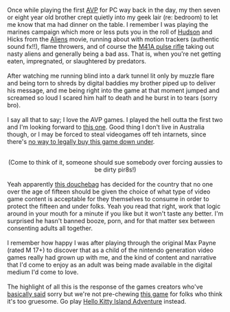 Once while playing the first <a href="http://en.wikipedia.org/wiki/Aliens_versus_Predator_%28video_game%29">AVP</a> for PC way back in the day, my then seven or eight year old brother crept quietly into my geek lair (re: bedroom) to let me know that ma had dinner on the table.  I remember I was playing the marines campaign which more or less puts you in the roll of <a href="http://www.videosift.com/video/Aliens-Game-over-man-game-over">Hudson</a> and Hicks from the <a href="http://www.imdb.com/title/tt0090605/">Aliens</a> movie, running about with motion trackers (authentic sound fx!!), flame throwers, and of course the <a href="http://www.m41a.com/">M41A pulse rifle</a> taking out nasty aliens and generally being a bad ass.  That is, when you're net getting eaten, impregnated, or slaughtered by predators.<br /><br />After watching me running blind into a dark tunnel lit only by muzzle flare and being torn to shreds by digital baddies my brother piped up to deliver his message, and me being right into the game at that moment jumped and screamed so loud I scared him half to death and he burst in to tears (sorry bro).<br /><br />I say all that to say; I love the AVP games.  I played the hell outta the first two and I'm looking forward to <a href="http://www.sega.com/games/aliens-vs-predator/?t=EnglishUSA">this one</a>.  Good thing I don't live in Australia though, or I may be forced to steal videogames off teh intarnets, since there's <a href="http://www.news.com.au/technology/aliens-vs-predator-game-banned-will-not-be-sanitized-for-australia/story-e6frfro0-1225807850199">no way to legally buy this game down under</a>.<br /><br /><div style="text-align: center;">(Come to think of it, someone should sue somebody over forcing aussies to be dirty pir8s!)<br /></div><br />Yeah apparently <a href="http://en.wikipedia.org/wiki/Michael_Atkinson#Controversy">this douchebag</a> has decided for the country that no one over the age of fifteen should be given the choice of what type of video game content is acceptable for they themselves to consume in order to protect the fifteen and under folks.  Yeah you read that right, work that logic around in your mouth for a minute if you like but it won't taste any better.  I'm surprised he hasn't banned booze, porn, and for that matter sex between consenting adults all together.<br /><br />I remember how happy I was after playing through the original Max Payne (rated M 17+) to discover that as a child of the nintendo generation video games really had grown up with me, and the kind of content and narrative that I'd come to enjoy as an adult was being made available in the digital medium I'd come to love. <br /><br />The highlight of all this is the response of the games creators who've <a href="http://www.computerandvideogames.com/article.php?id=228887">basically said</a> sorry but we're not pre-chewing <a href="http://www.sega.com/games/aliens-vs-predator/?t=EnglishUSA">this game</a> for folks who think it's too gruesome.  Go play <a href="http://www.wowinterface.com/downloads/info7517-HelloKittyIslandAdventure.html">Hello Kitty Island Adventure</a> instead.